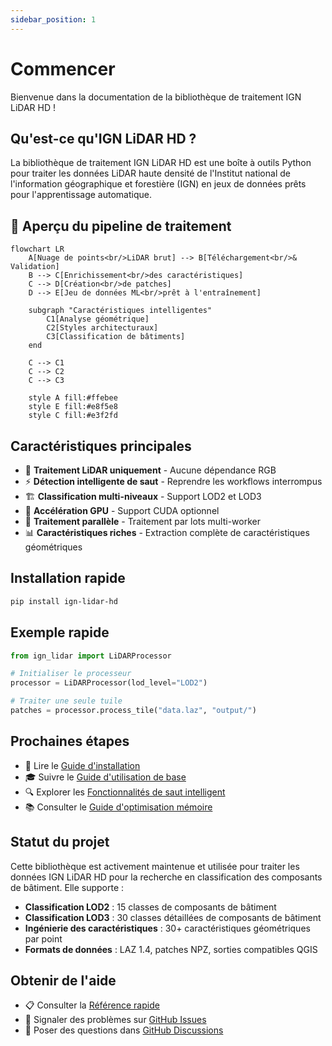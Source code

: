 ```yaml
---
sidebar_position: 1
---
```


# Commencer

Bienvenue dans la documentation de la bibliothèque de traitement IGN LiDAR HD !

## Qu'est-ce qu'IGN LiDAR HD ?

La bibliothèque de traitement IGN LiDAR HD est une boîte à outils Python pour traiter les données LiDAR haute densité de l'Institut national de l'information géographique et forestière (IGN) en jeux de données prêts pour l'apprentissage automatique.

## 🔄 Aperçu du pipeline de traitement

```mermaid
flowchart LR
    A[Nuage de points<br/>LiDAR brut] --> B[Téléchargement<br/>& Validation]
    B --> C[Enrichissement<br/>des caractéristiques]
    C --> D[Création<br/>de patches]
    D --> E[Jeu de données ML<br/>prêt à l'entraînement]

    subgraph "Caractéristiques intelligentes"
        C1[Analyse géométrique]
        C2[Styles architecturaux]
        C3[Classification de bâtiments]
    end

    C --> C1
    C --> C2
    C --> C3

    style A fill:#ffebee
    style E fill:#e8f5e8
    style C fill:#e3f2fd
```

## Caractéristiques principales

- 🎯 **Traitement LiDAR uniquement** - Aucune dépendance RGB
- ⚡ **Détection intelligente de saut** - Reprendre les workflows interrompus
- 🏗️ **Classification multi-niveaux** - Support LOD2 et LOD3
- 🚀 **Accélération GPU** - Support CUDA optionnel
- 🔄 **Traitement parallèle** - Traitement par lots multi-worker
- 📊 **Caractéristiques riches** - Extraction complète de caractéristiques géométriques

## Installation rapide

```bash
pip install ign-lidar-hd
```

## Exemple rapide

```python
from ign_lidar import LiDARProcessor

# Initialiser le processeur
processor = LiDARProcessor(lod_level="LOD2")

# Traiter une seule tuile
patches = processor.process_tile("data.laz", "output/")
```

## Prochaines étapes

- 📖 Lire le [Guide d'installation](installation/quick-start.md)
- 🎓 Suivre le [Guide d'utilisation de base](guides/basic-usage.md)
- 🔍 Explorer les [Fonctionnalités de saut intelligent](features/smart-skip.md)
- 📚 Consulter le [Guide d'optimisation mémoire](reference/memory-optimization.md)

## Statut du projet

Cette bibliothèque est activement maintenue et utilisée pour traiter les données IGN LiDAR HD pour la recherche en classification des composants de bâtiment. Elle supporte :

- **Classification LOD2** : 15 classes de composants de bâtiment
- **Classification LOD3** : 30 classes détaillées de composants de bâtiment
- **Ingénierie des caractéristiques** : 30+ caractéristiques géométriques par point
- **Formats de données** : LAZ 1.4, patches NPZ, sorties compatibles QGIS

## Obtenir de l'aide

- 📋 Consulter la [Référence rapide](https://github.com/sducournau/IGN_LIDAR_HD_DATASET/blob/main/QUICK_REFERENCE.md)
- 🐛 Signaler des problèmes sur [GitHub Issues](https://github.com/sducournau/IGN_LIDAR_HD_DATASET/issues)
- 💬 Poser des questions dans [GitHub Discussions](https://github.com/sducournau/IGN_LIDAR_HD_DATASET/discussions)
